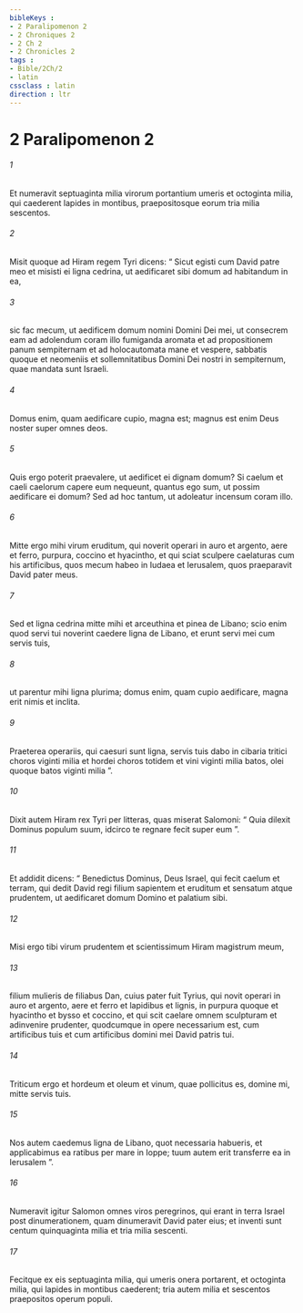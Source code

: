 ```yaml
---
bibleKeys : 
- 2 Paralipomenon 2
- 2 Chroniques 2
- 2 Ch 2
- 2 Chronicles 2
tags : 
- Bible/2Ch/2
- latin
cssclass : latin
direction : ltr
---
```


# 2 Paralipomenon 2

###### 1
Et numeravit septuaginta milia virorum portantium umeris et octoginta milia, qui caederent lapides in montibus, praepositosque eorum tria milia sescentos.
###### 2
Misit quoque ad Hiram regem Tyri dicens: “ Sicut egisti cum David patre meo et misisti ei ligna cedrina, ut aedificaret sibi domum ad habitandum in ea, 
###### 3
sic fac mecum, ut aedificem domum nomini Domini Dei mei, ut consecrem eam ad adolendum coram illo fumiganda aromata et ad propositionem panum sempiternam et ad holocautomata mane et vespere, sabbatis quoque et neomeniis et sollemnitatibus Domini Dei nostri in sempiternum, quae mandata sunt Israeli. 
###### 4
Domus enim, quam aedificare cupio, magna est; magnus est enim Deus noster super omnes deos. 
###### 5
Quis ergo poterit praevalere, ut aedificet ei dignam domum? Si caelum et caeli caelorum capere eum nequeunt, quantus ego sum, ut possim aedificare ei domum? Sed ad hoc tantum, ut adoleatur incensum coram illo. 
###### 6
Mitte ergo mihi virum eruditum, qui noverit operari in auro et argento, aere et ferro, purpura, coccino et hyacintho, et qui sciat sculpere caelaturas cum his artificibus, quos mecum habeo in Iudaea et Ierusalem, quos praeparavit David pater meus. 
###### 7
Sed et ligna cedrina mitte mihi et arceuthina et pinea de Libano; scio enim quod servi tui noverint caedere ligna de Libano, et erunt servi mei cum servis tuis, 
###### 8
ut parentur mihi ligna plurima; domus enim, quam cupio aedificare, magna erit nimis et inclita. 
###### 9
Praeterea operariis, qui caesuri sunt ligna, servis tuis dabo in cibaria tritici choros viginti milia et hordei choros totidem et vini viginti milia batos, olei quoque batos viginti milia ”.
###### 10
Dixit autem Hiram rex Tyri per litteras, quas miserat Salomoni: “ Quia dilexit Dominus populum suum, idcirco te regnare fecit super eum ”. 
###### 11
Et addidit dicens: “ Benedictus Dominus, Deus Israel, qui fecit caelum et terram, qui dedit David regi filium sapientem et eruditum et sensatum atque prudentem, ut aedificaret domum Domino et palatium sibi. 
###### 12
Misi ergo tibi virum prudentem et scientissimum Hiram magistrum meum, 
###### 13
filium mulieris de filiabus Dan, cuius pater fuit Tyrius, qui novit operari in auro et argento, aere et ferro et lapidibus et lignis, in purpura quoque et hyacintho et bysso et coccino, et qui scit caelare omnem sculpturam et adinvenire prudenter, quodcumque in opere necessarium est, cum artificibus tuis et cum artificibus domini mei David patris tui. 
###### 14
Triticum ergo et hordeum et oleum et vinum, quae pollicitus es, domine mi, mitte servis tuis. 
###### 15
Nos autem caedemus ligna de Libano, quot necessaria habueris, et applicabimus ea ratibus per mare in Ioppe; tuum autem erit transferre ea in Ierusalem ”.
###### 16
Numeravit igitur Salomon omnes viros peregrinos, qui erant in terra Israel post dinumerationem, quam dinumeravit David pater eius; et inventi sunt centum quinquaginta milia et tria milia sescenti. 
###### 17
Fecitque ex eis septuaginta milia, qui umeris onera portarent, et octoginta milia, qui lapides in montibus caederent; tria autem milia et sescentos praepositos operum populi.
